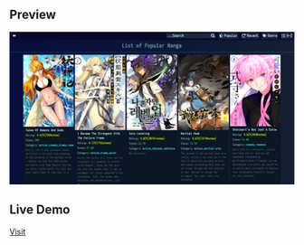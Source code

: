 ## Preview

<img src="./assets/img.png" alt="preview">

## Live Demo

<a href="https://mangareaderr.netlify.app/">Visit</a>
